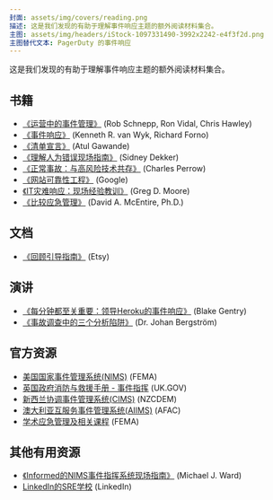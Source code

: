 ```yaml
---
封面: assets/img/covers/reading.png
描述: 这是我们发现的有助于理解事件响应主题的额外阅读材料集合。
主图: assets/img/headers/iStock-1097331490-3992x2242-e4f3f2d.png
主图替代文本: PagerDuty 的事件响应
---
```


这是我们发现的有助于理解事件响应主题的额外阅读材料集合。

## 书籍

* [《运营中的事件管理》](https://learning.oreilly.com/library/view/~/9781491917619/) (Rob Schnepp, Ron Vidal, Chris Hawley)
* [《事件响应》](https://learning.oreilly.com/library/view/~/0596001304/) (Kenneth R. van Wyk, Richard Forno)
* [《清单宣言》](http://atulgawande.com/book/the-checklist-manifesto/) (Atul Gawande)
* [《理解人为错误现场指南》](https://www.amazon.com/Field-Guide-Understanding-Human-Error/dp/0754648265) (Sidney Dekker)
* [《正常事故：与高风险技术共存》](https://www.amazon.com/Normal-Accidents-Living-High-Risk-Technologies/dp/0691004129) (Charles Perrow)
* [《网站可靠性工程》](https://sre.google/sre-book/table-of-contents/) (Google)
* [《IT灾难响应：现场经验教训》](https://www.amazon.com/Disaster-Response-Lessons-Learned-Field/dp/1484221834) (Greg D. Moore)
* [《比较应急管理》](https://training.fema.gov/hiedu/aemrc/booksdownload/compemmgmtbookproject/) (David A. McEntire, Ph.D.)

## 文档

* [《回顾引导指南》](https://extfiles.etsy.com/DebriefingFacilitationGuide.pdf) (Etsy)

## 演讲

* [《每分钟都至关重要：领导Heroku的事件响应》](https://www.heavybit.com/library/video/every-minute-counts-coordinating-herokus-incident-response/) (Blake Gentry)
* [《事故调查中的三个分析陷阱》](https://www.youtube.com/watch?v=TqaFT-0cY7U) (Dr. Johan Bergström)

## 官方资源

* [美国国家事件管理系统(NIMS)](https://www.fema.gov/national-incident-management-system) (FEMA)
* [英国政府消防与救援手册 - 事件指挥](https://assets.publishing.service.gov.uk/government/uploads/system/uploads/attachment_data/file/7643/incidentcommand.pdf) (UK.GOV)
* [新西兰协调事件管理系统(CIMS)](https://www.civildefence.govt.nz/resources/coordinated-incident-management-system-cims-third-edition/) (NZCDEM)
* [澳大利亚互服务事件管理系统(AIIMS)](https://training.fema.gov/hiedu/docs/cem/comparative%20em%20-%20session%2021%20-%20handout%2021-1%20aiims%20manual.pdf) (AFAC)
* [学术应急管理及相关课程](https://training.fema.gov/hiedu/aemrc/) (FEMA)

## 其他有用资源

* [《Informed的NIMS事件指挥系统现场指南》](https://www.amazon.com/gp/product/1284038408) (Michael J. Ward)
* [LinkedIn的SRE学校](https://linkedin.github.io/school-of-sre/) (LinkedIn)